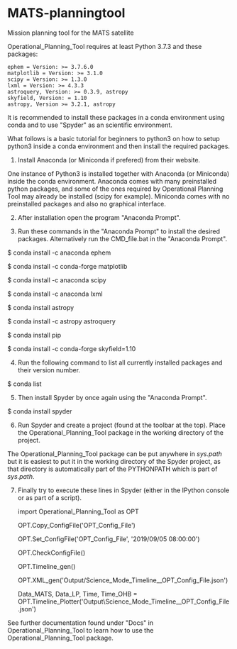 # MATS-planningtool
Mission planning tool for the MATS satellite

Operational_Planning_Tool requires at least Python 3.7.3 and these packages:
    
    ephem = Version: >= 3.7.6.0
    matplotlib = Version: >= 3.1.0
    scipy = Version: >= 1.3.0
    lxml = Version: >= 4.3.3
    astroquery, Version: >= 0.3.9, astropy
    skyfield, Version: = 1.10
	astropy, Version >= 3.2.1, astropy
    
It is recommended to install these packages in a conda environment using conda and to use "Spyder" as an scientific environment.

What follows is a basic tutorial for beginners to python3 on how to setup python3 inside a conda environment 
and then install the required packages.

1. Install Anaconda (or Miniconda if prefered) from their website. 

One instance of Python3 is installed together with Anaconda (or Miniconda) inside the conda environment.
Anaconda comes with many preinstalled python packages, and some of the ones required by Operational Planning
Tool may already be installed (scipy for example). Miniconda comes with no preinstalled packages and also no graphical interface.

2. After installation open the program "Anaconda Prompt".

3. Run these commands in the "Anaconda Prompt" to install the desired packages. Alternatively run the CMD_file.bat in the "Anaconda Prompt".

$ conda install -c anaconda ephem

$ conda install -c conda-forge matplotlib 

$ conda install -c anaconda scipy 

$ conda install -c anaconda lxml

$ conda install astropy

$ conda install -c astropy astroquery

$ conda install pip

$ conda install -c conda-forge skyfield=1.10


4. Run the following command to list all currently installed packages and their version number.

$ conda list

5. Then install Spyder by once again using the "Anaconda Prompt".

$ conda install spyder

6. Run Spyder and create a project (found at the toolbar at the top). Place the Operational_Planning_Tool package in the working directory of the project.

The Operational_Planning_Tool package can be put anywhere in *sys.path* but it is easiest to put it in the working directory
of the Spyder project, as that directory is automatically part of the PYTHONPATH which is part of *sys.path*.

7. Finally try to execute these lines in Spyder (either in the IPython console or as part of a script).

    import Operational_Planning_Tool as OPT
    
    OPT.Copy_ConfigFile('OPT_Config_File')
    
    OPT.Set_ConfigFile('OPT_Config_File', '2019/09/05 08:00:00')
    
    OPT.CheckConfigFile()
    
    OPT.Timeline_gen()
    
    OPT.XML_gen('Output/Science_Mode_Timeline__OPT_Config_File.json')
	
	Data_MATS, Data_LP, Time, Time_OHB  = OPT.Timeline_Plotter('Output\Science_Mode_Timeline__OPT_Config_File.json')

See further documentation found under "Docs" in Operational_Planning_Tool to learn how to use the Operational_Planning_Tool package.

